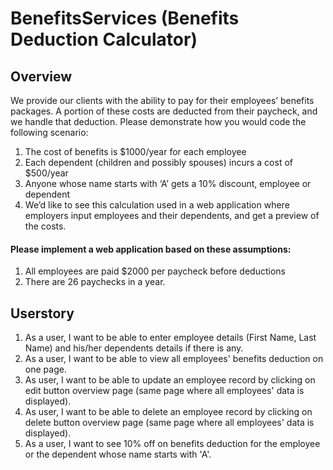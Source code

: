 # BenefitsServices (Benefits Deduction Calculator)

## Overview

We provide our clients with the ability to pay for their employees’ benefits packages. A portion of these costs are deducted from their paycheck, and we handle that deduction. Please demonstrate how you would code the following scenario:
1.	The cost of benefits is $1000/year for each employee
2.	Each dependent (children and possibly spouses) incurs a cost of $500/year
3.	Anyone whose name starts with ‘A’ gets a 10% discount, employee or dependent
4.	We’d like to see this calculation used in a web application where employers input employees and their dependents, and get a preview of the costs.
#### Please implement a web application based on these assumptions:
1.	All employees are paid $2000 per paycheck before deductions
2.	There are 26 paychecks in a year.

## Userstory
1. As a user, I want to be able to enter employee details (First Name, Last Name) and his/her dependents details if there is any.
2. As a user, I want to be able to view all employees' benefits deduction on one page.
3. As user, I want to be able to update an employee record by clicking on edit button overview page (same page where all employees' data is displayed).
4. As user, I want to be able to delete an employee record by clicking on delete button overview page (same page where all employees' data is displayed).
5. As a user, I want to see 10% off on benefits deduction for the employee or the dependent whose name starts with 'A'.


